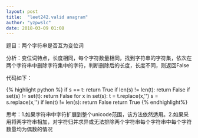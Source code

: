 ```yaml
---
layout: post
title:  "leet242.valid anagram"
author: "yzpwslc"
date: 2018-03-09 01:08
---
```


<p>题目：两个字符串是否互为变位词</p>
<p>分析：变位词特点，长度相同，每个字符数量相同，找到字符串的字符集，依次在两个字符串中删除字符集中的字符，判断删除后的长度，长度不同，则返回False</p>
<p>代码如下：</p>
{% highlight python %}
        if s == t:
            return True
        if len(s) != len(t):
            return False
        if set(s) != set(t):
            return False
        for x in set(s):
            t = t.replace(x,'')
            s = s.replace(x,'')
            if len(t) != len(s):
                return False
        return True
{% endhighlight%}
<p>思考：1.如果字符串中字符扩展到整个unicode范围，该方法依然适用。2.如果采用将两字符串相加，对字符归并求异或无法排除两个字符串每个字符串中每个字符数量均为偶数的情况</p>
